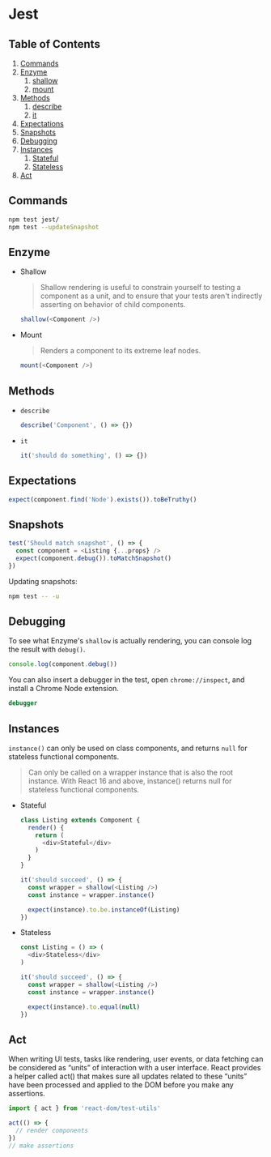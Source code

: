 # Jest

## Table of Contents
1. [Commands](#commands)
1. [Enzyme](#enzyme)
    1. [shallow](#shallow)
    1. [mount](#mount)
1. [Methods](#methods)
    1. [describe](#describe)
    1. [it](#it)
1. [Expectations](#expectations)    
1. [Snapshots](#snapshots)
1. [Debugging](#debugging)
1. [Instances](#instances)
    1. [Stateful](#stateful)
    1. [Stateless](#stateless)
1. [Act](#act)

## Commands
```bash
npm test jest/
npm test --updateSnapshot
```

## Enzyme
* Shallow  
  > Shallow rendering is useful to constrain yourself to testing a component as a unit, and to ensure that your tests aren't indirectly asserting on behavior of child components.
  ```javascript
  shallow(<Component />)
  ```
* Mount  
  > Renders a component to its extreme leaf nodes.  
  ```javascript
  mount(<Component />)
  ```

## Methods
* `describe`
  ```javascript
  describe('Component', () => {})
  ```
* `it`
  ```javascript
  it('should do something', () => {})
  ```

## Expectations
```javascript
expect(component.find('Node').exists()).toBeTruthy()
```

## Snapshots
```javascript
test('Should match snapshot', () => {
  const component = <Listing {...props} />
  expect(component.debug()).toMatchSnapshot()
})
```
Updating snapshots:
```bash
npm test -- -u
```

## Debugging
To see what Enzyme's `shallow` is actually rendering, you can console log the result with `debug()`.  
```javascript
console.log(component.debug())
```
You can also insert a debugger in the test, open `chrome://inspect`, and install a Chrome Node extension.
```javascript
debugger
```

## Instances
`instance()` can only be used on class components, and returns `null` for stateless functional components.  
> Can only be called on a wrapper instance that is also the root instance. With React 16 and above, instance() returns null for stateless functional components.  
* Stateful
  ```javascript
  class Listing extends Component {
    render() {
      return (
        <div>Stateful</div>
      )
    }
  }

  it('should succeed', () => {
    const wrapper = shallow(<Listing />)
    const instance = wrapper.instance()

    expect(instance).to.be.instanceOf(Listing)
  })
  ```
* Stateless
  ```javascript
  const Listing = () => (
    <div>Stateless</div>
  )

  it('should succeed', () => {
    const wrapper = shallow(<Listing />)
    const instance = wrapper.instance()

    expect(instance).to.equal(null)
  })
  ```

## Act
When writing UI tests, tasks like rendering, user events, or data fetching can be considered as “units” of interaction with a user interface. React provides a helper called act() that makes sure all updates related to these “units” have been processed and applied to the DOM before you make any assertions.  
  ```javascript
  import { act } from 'react-dom/test-utils'

  act(() => {
    // render components
  })
  // make assertions
  ```
